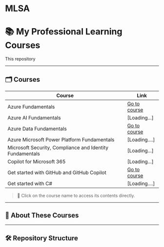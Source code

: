 # MLSA


# 📚 My Professional Learning Courses

This repository 

---

## 🗂️ Courses

| Course | Link |
|--------|------|
| Azure Fundamentals | [Go to course](https://learn.microsoft.com/en-us/plans/qdwwbm3p0x7gom?tab=tab-created&learnerGroupId=511b4e1a-a04b-42b1-8529-b5ca3b9d85da&wt.mc_id=studentamb_454878)|
| Azure AI Fundamentals | [Loading...] |
| Azure Data Fundamentals | [Go to course](https://learn.microsoft.com/en-us/plans/8pkkiy5xgxnpmw?tab=tab-created&learnerGroupId=5a196ebf-046f-425b-baf3-9234a6fcb59c&wt.mc_id=studentamb_454878) |
| Azure Microsoft Power Platform Fundamentals | [Loading....] |
| Microsoft Security, Compliance and Identity Fundamentals | [Loading...]|
| Copilot for Microsoft 365 | [Loading...] |
| Get started with GitHub and GitHub Copilot | [Go to course](https://learn.microsoft.com/en-us/plans/gm88tr6o5y5zyk?tab=tab-created&learnerGroupId=1aec470a-1865-405c-9dc8-9ba905b3f53a&wt.mc_id=studentamb_454878) |
| Get started with C# | [Loading....] |

> 📌 Click on the course name to access its contents directly.

---

## 🧠 About These Courses



---

## 🛠️ Repository Structure

